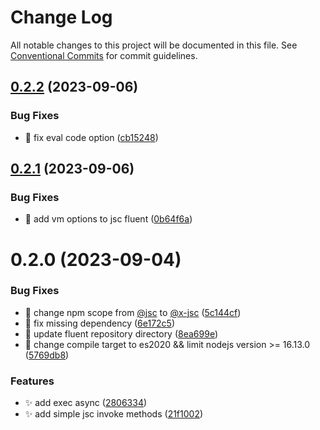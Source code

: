 # Change Log

All notable changes to this project will be documented in this file.
See [Conventional Commits](https://conventionalcommits.org) for commit guidelines.

## [0.2.2](https://github.com/malei0311/jsc/compare/@x-jsc/fluent@0.2.1...@x-jsc/fluent@0.2.2) (2023-09-06)

### Bug Fixes

- 🐛 fix eval code option ([cb15248](https://github.com/malei0311/jsc/commit/cb152486f82f54c2ccff081000684e08d3512f2e))

## [0.2.1](https://github.com/malei0311/jsc/compare/@x-jsc/fluent@0.2.0...@x-jsc/fluent@0.2.1) (2023-09-06)

### Bug Fixes

- 🐛 add vm options to jsc fluent ([0b64f6a](https://github.com/malei0311/jsc/commit/0b64f6a2746f9bf66d44848394e88af1d2dbde8a))

# 0.2.0 (2023-09-04)

### Bug Fixes

- 🐛 change npm scope from [@jsc](https://github.com/jsc) to [@x-jsc](https://github.com/x-jsc) ([5c144cf](https://github.com/malei0311/jsc/commit/5c144cfa60a3329584f998824ffb13ade1912f11))
- 🐛 fix missing dependency ([6e172c5](https://github.com/malei0311/jsc/commit/6e172c587c650f14af9e0c261ddebf54ed9896e5))
- 📝 update fluent repository directory ([8ea699e](https://github.com/malei0311/jsc/commit/8ea699ea6abcfd9ff8917d6f38b96783520cea79))
- 🔧 change compile target to es2020 && limit nodejs version >= 16.13.0 ([5769db8](https://github.com/malei0311/jsc/commit/5769db87453a3e1d12ecc64b423055b0fcbcc179))

### Features

- ✨ add exec async ([2806334](https://github.com/malei0311/jsc/commit/28063348dbb3eb17ffce2b939dcb96901ba1a295))
- ✨ add simple jsc invoke methods ([21f1002](https://github.com/malei0311/jsc/commit/21f10029efb9a2fe1dd2c860e07b3bbd069a1e7f))
